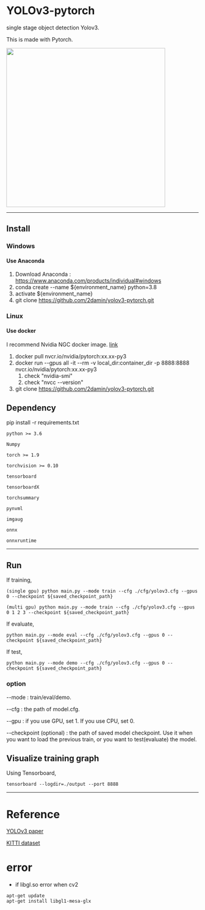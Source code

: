# YOLOv3-pytorch

single stage object detection Yolov3.

This is made with Pytorch.


<img src=https://production-media.paperswithcode.com/methods/Screen_Shot_2020-06-24_at_12.52.19_PM_awcwYBa.png width=416>

----------------------------

## Install

### Windows

#### Use Anaconda

1. Download Anaconda : https://www.anaconda.com/products/individual#windows
2. conda create --name ${environment_name} python=3.8
3. activate ${environment_name}
4. git clone https://github.com/2damin/yolov3-pytorch.git


### Linux

#### Use docker

I recommend Nvidia NGC docker image. [link](https://catalog.ngc.nvidia.com/orgs/nvidia/containers/pytorch)

1. docker pull nvcr.io/nvidia/pytorch:xx.xx-py3
2. docker run --gpus all -it --rm -v local_dir:container_dir -p 8888:8888 nvcr.io/nvidia/pytorch:xx.xx-py3
   1. check "nvidia-smi"
   2. check "nvcc --version"
3. git clone https://github.com/2damin/yolov3-pytorch.git


## Dependency

pip install -r requirements.txt
```
python >= 3.6

Numpy

torch >= 1.9

torchvision >= 0.10

tensorboard

tensorboardX

torchsummary

pynvml

imgaug

onnx

onnxruntime
```

-------------------

## Run

If training,

```{r, engine='bash', count_lines}
(single gpu) python main.py --mode train --cfg ./cfg/yolov3.cfg --gpus 0 --checkpoint ${saved_checkpoint_path}

(multi gpu) python main.py --mode train --cfg ./cfg/yolov3.cfg --gpus 0 1 2 3 --checkpoint ${saved_checkpoint_path}
```

If evaluate,

```{r, engine='bash', count_lines}
python main.py --mode eval --cfg ./cfg/yolov3.cfg --gpus 0 --checkpoint ${saved_checkpoint_path}
```

If test,

```{r, engine='bash', count_lines}
python main.py --mode demo --cfg ./cfg/yolov3.cfg --gpus 0 --checkpoint ${saved_checkpoint_path}
```

### option

--mode : train/eval/demo.

--cfg : the path of model.cfg.

--gpu : if you use GPU, set 1. If you use CPU, set 0.

--checkpoint (optional) : the path of saved model checkpoint. Use it when you want to load the previous train, or you want to test(evaluate) the model.



## Visualize training graph

Using Tensorboard,

```{r, engine='bash', count_lines}
tensorboard --logdir=./output --port 8888
```

-------------------------

# Reference

[YOLOv3 paper](https://arxiv.org/abs/1804.02767)

[KITTI dataset](http://www.cvlibs.net/datasets/kitti/eval_object.php?obj_benchmark=2d)


# error

- if libgl.so error when cv2
```
apt-get update
apt-get install libgl1-mesa-glx
```
